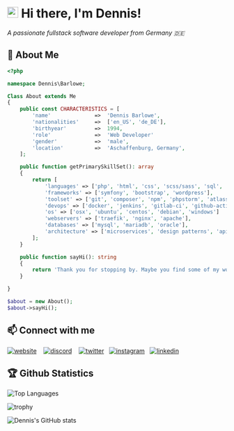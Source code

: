 <h1><img src="https://media.giphy.com/media/hvRJCLFzcasrR4ia7z/giphy.gif" width="25px"> Hi there, I'm Dennis!</h1>

<i>A passionate fullstack software developer from Germany 🇩🇪</i>

## 📖 About Me

```php
<?php

namespace Dennis\Barlowe;

Class About extends Me
{
    public const CHARACTERISTICS = [
        'name'              =>  'Dennis Barlowe',
        'nationalities'     =>  ['en_US', 'de_DE'],
        'birthyear'         =>  1994,
        'role'              =>  'Web Developer'
        'gender'            =>  'male',
        'location'          =>  'Aschaffenburg, Germany',
    ];

    public function getPrimarySkillSet(): array
    {
        return [
            'languages' => ['php', 'html', 'css', 'scss/sass', 'sql', 'bash'], 
            'frameworks' => ['symfony', 'bootstrap', 'wordpress'], 
            'toolset' => ['git', 'composer', 'npm', 'phpstorm', 'atlassian', 'adobe'], 
            'devops' => ['docker', 'jenkins', 'gitlab-ci', 'github-actions'],
            'os' => ['osx', 'ubuntu', 'centos', 'debian', 'windows'] 
            'webservers' => ['traefik', 'nginx', 'apache'],
            'databases' => ['mysql', 'mariadb', 'oracle'], 
            'architecture' => ['microservices', 'design patterns', 'api', 'modular', 'unittests']
        ];
    }

    public function sayHi(): string
    {
        return 'Thank you for stopping by. Maybe you find some of my work interesting.';
    }

}

$about = new About();
$about->sayHi();

```

## 📫 Connect with me

[<img alt="website" src="https://img.shields.io/badge/-website-4285F4?style=for-the-badge&logo=google-chrome&logoColor=white" />](https://discord.com/users/201773417626730497) &nbsp;&nbsp;
[<img alt="discord" src="https://img.shields.io/badge/-discord-7289DA?style=for-the-badge&logo=discord&logoColor=white" />](https://discord.com/users/201773417626730497) &nbsp;&nbsp;
[<img alt="twitter" src="https://img.shields.io/badge/-twitter-1DA1F2?style=for-the-badge&logo=twitter&logoColor=white" />](https://twitter.com/deennzoo)&nbsp;&nbsp;
[<img alt="instagram" src="https://img.shields.io/badge/-instagram-E4405F?style=for-the-badge&logo=instagram&logoColor=white" />](https://instagram.com/deennzo)&nbsp;&nbsp;
[<img alt="linkedin" src="https://img.shields.io/badge/-linkedin-0077B5?style=for-the-badge&logo=linkedin&logoColor=white" />](https://linkedin.com/in/dennzo)



## 🏆 Github Statistics

![Top Languages](https://github-readme-stats.vercel.app/api/top-langs/?username=dennzo&layout=compact&theme=dracula)

![trophy](https://github-profile-trophy.vercel.app/?username=dennzo&theme=dracula)

![Dennis's GitHub stats](https://github-readme-stats.vercel.app/api?username=dennzo&show_icons=true&theme=dracula)

